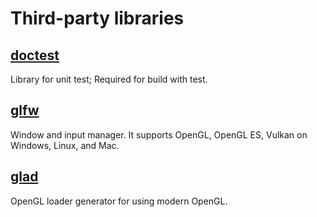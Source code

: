 # Third-party libraries

## [doctest](https://github.com/onqtam/doctest)
Library for unit test; Required for build with test.

## [glfw](http://www.glfw.org/)
Window and input manager. It supports OpenGL, OpenGL ES, Vulkan on Windows, Linux, and Mac.


## [glad](http://glad.dav1d.de/)
OpenGL loader generator for using modern OpenGL.
